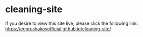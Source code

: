# cleaning-site

If you desire to view this site live, please click the following link: https://egorushakovofficial.github.io/cleaning-site/
